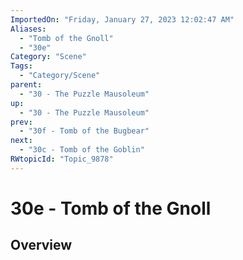 ```yaml
---
ImportedOn: "Friday, January 27, 2023 12:02:47 AM"
Aliases:
  - "Tomb of the Gnoll"
  - "30e"
Category: "Scene"
Tags:
  - "Category/Scene"
parent:
  - "30 - The Puzzle Mausoleum"
up:
  - "30 - The Puzzle Mausoleum"
prev:
  - "30f - Tomb of the Bugbear"
next:
  - "30c - Tomb of the Goblin"
RWtopicId: "Topic_9878"
---
```

# 30e - Tomb of the Gnoll
## Overview
